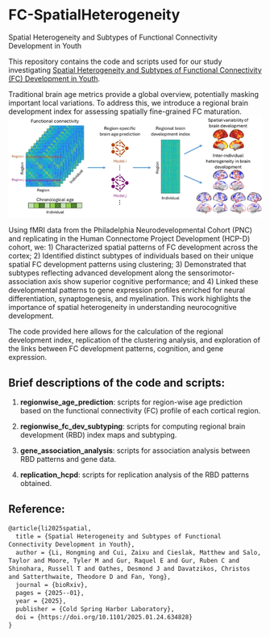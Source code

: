 # FC-SpatialHeterogeneity
Spatial Heterogeneity and Subtypes of Functional Connectivity Development in Youth

This repository contains the code and scripts used for our study investigating [Spatial Heterogeneity and Subtypes of Functional Connectivity (FC) Development in Youth](<https://doi.org/10.1101/2025.01.24.634828>).

Traditional brain age metrics provide a global overview, potentially masking important local variations. To address this, we introduce a regional brain development index for assessing spatially fine-grained FC maturation. ![FC-Figure](https://github.com/ML-DataAnalytics/FC-SpatialHeterogeneity/blob/main/Spatial%20Heterogeneity%20and%20Subtypes%20of%20Functional%20Connectivity%20Development%20in%20Youth.jpg) 

Using fMRI data from the Philadelphia Neurodevelopmental Cohort (PNC) and replicating in the Human Connectome Project Development (HCP-D) cohort, we: 1) Characterized spatial patterns of FC development across the cortex; 2) Identified distinct subtypes of individuals based on their unique spatial FC development patterns using clustering; 3) Demonstrated that subtypes reflecting advanced development along the sensorimotor-association axis show superior cognitive performance; and 4) Linked these developmental patterns to gene expression profiles enriched for neural differentiation, synaptogenesis, and myelination. This work highlights the importance of spatial heterogeneity in understanding neurocognitive development. 

The code provided here allows for the calculation of the regional development index, replication of the clustering analysis, and exploration of the links between FC development patterns, cognition, and gene expression.

## Brief descriptions of the code and scripts:

1. **regionwise_age_prediction**: scripts for region-wise age prediction based on the functional connectivity (FC) profile of each cortical region.

2. **regionwise_fc_dev_subtyping**: scripts for computing regional brain development (RBD) index maps and subtyping.

3. **gene_association_analysis**: scripts for association analysis between RBD patterns and gene data.

4. **replication_hcpd**: scripts for replication analysis of the RBD patterns obtained.


## Reference:

    @article{li2025spatial,
      title = {Spatial Heterogeneity and Subtypes of Functional Connectivity Development in Youth},
      author = {Li, Hongming and Cui, Zaixu and Cieslak, Matthew and Salo, Taylor and Moore, Tyler M and Gur, Raquel E and Gur, Ruben C and Shinohara, Russell T and Oathes, Desmond J and Davatzikos, Christos and Satterthwaite, Theodore D and Fan, Yong},
      journal = {bioRxiv},
      pages = {2025--01},
      year = {2025},
      publisher = {Cold Spring Harbor Laboratory},
      doi = {https://doi.org/10.1101/2025.01.24.634828}
    }
